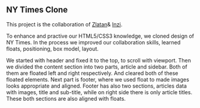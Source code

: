 ## NY Times Clone

This project is the collaboration of [Zlatan](https://github.com/zlayabekrija)& [Inzi](https://github.com/inhaq).

To enhance and practive our HTML5/CSS3 knowledge, we cloned design of NY Times. In the process we improved our collaboration skills, learned floats, positioning, box model, layout.

We started with header and fixed it to the top, to scroll with viewport. Then we divided the content section into two parts, article and sidebar. Both of them are floated left and right respectively. And cleared both of these floated elements. Next part is footer, where we used float to made images looks appropriate and aligned. Footer has also two sections, articles data with images, title and sub-title, while on right side there is only article titles. These both sections are also aligned with floats.


